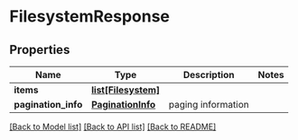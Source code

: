 # FilesystemResponse

## Properties
Name | Type | Description | Notes
------------ | ------------- | ------------- | -------------
**items** | [**list[Filesystem]**](Filesystem.md) |  | 
**pagination_info** | [**PaginationInfo**](PaginationInfo.md) | paging information | 

[[Back to Model list]](../README.md#documentation-for-models) [[Back to API list]](../README.md#documentation-for-api-endpoints) [[Back to README]](../README.md)


